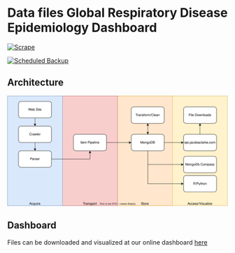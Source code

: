 # Data files Global Respiratory Disease Epidemiology Dashboard

[![Scrape](https://github.com/QuartzSoftwareLLC/IDDR/actions/workflows/scrape.yml/badge.svg)](https://github.com/QuartzSoftwareLLC/IDDR/actions/workflows/scrape.yml)

[![Scheduled Backup](https://github.com/QuartzSoftwareLLC/IDDR/actions/workflows/backup.yml/badge.svg)](https://github.com/QuartzSoftwareLLC/IDDR/actions/workflows/backup.yml)

## Architecture

![Scrape Architecture](scrape-architecture.svg)

## Dashboard

Files can be downloaded and visualized at our online dashboard [here](https://epi.quartzsoftware.com)
